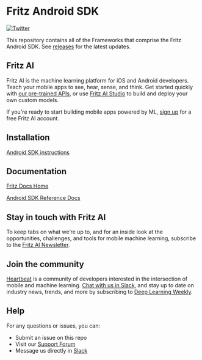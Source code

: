 Fritz Android SDK
==================

[![Twitter](https://img.shields.io/badge/twitter-@fritzlabs-blue.svg?style=flat)](http://twitter.com/fritzlabs)

This repository contains all of the Frameworks that comprise the Fritz Android SDK. See [releases](https://github.com/fritzlabs/swift-framework/releases) for the latest updates.

## Fritz AI

Fritz AI is the machine learning platform for iOS and Android developers. Teach your mobile apps to see, hear, sense, and think. Get started quickly with [our pre-trained APIs](https://www.fritz.ai/product/pretrained.html?utm_source=github&utm_campaign=fritz-repository), or use [Fritz AI Studio](https://www.fritz.ai/product/studio.html?utm_source=github&utm_campaign=fritz-repository) to build and deploy your own custom models.

If you're ready to start building mobile apps powered by ML, [sign up](https://www.fritz.ai/pricing/?utm_source=github&utm_campaign=fritz-repository) for a free Fritz AI account.

## Installation

[Android SDK instructions](https://docs.fritz.ai/get-started.html#android?utm_source=github&utm_campaign=fritz-repository)

## Documentation

[Fritz Docs Home](https://docs.fritz.ai/?utm_source=github&utm_campaign=fritz-repository)

[Android SDK Reference Docs](https://docs.fritz.ai/android/latest/index.html?utm_source=github&utm_campaign=fritz-repository)

## Stay in touch with Fritz AI

To keep tabs on what we’re up to, and for an inside look at the opportunities, challenges, and tools for mobile machine learning, subscribe to the [Fritz AI Newsletter](https://www.fritz.ai/newsletter?utm_campaign=fritz-repository&utm_source=github).

## Join the community

[Heartbeat](https://heartbeat.fritz.ai/?utm_source=github&utm_campaign=fritz-repository) is a community of developers interested in the intersection of mobile and machine learning. [Chat with us in Slack](https://fritz.ai/slack?utm_source=github&utm_campaign=fritz-repository), and stay up to date on industry news, trends, and more by subscribing to [Deep Learning Weekly](https://www.deeplearningweekly.com/?utm_campaign=fritz-repository&utm_source=github).

## Help
For any questions or issues, you can:
- Submit an issue on this repo
- Visit our [Support Forum](https://support.fritz.ai?utm_source=github&utm_campaign=fritz-repository)
- Message us directly in [Slack](https://fritz.ai/slack?utm_source=github&utm_campaign=fritz-repository)

